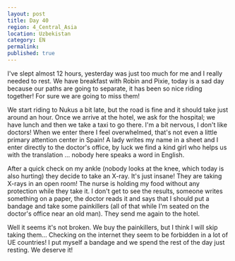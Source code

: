 ```yaml
---
layout: post
title: Day 40
region: 4_Central_Asia
location: Uzbekistan
category: EN
permalink:
published: true
---
```


I've slept almost 12 hours, yesterday was just too much for me and I really needed to rest. We have breakfast with Robin and Pixie, today is a sad day because our paths are going to separate, it has been so nice riding together! For sure we are going to miss them!

We start riding to Nukus a bit late, but the road is fine and it should take just around an hour. Once we arrive at the hotel, we ask for the hospital; we have lunch and then we take a taxi to go there. I'm a bit nervous, I don't like doctors! When we enter there I feel overwhelmed, that's not even a little primary attention center in Spain! A lady writes my name in a sheet and I enter directly to the doctor's office, by luck we find a kind girl who helps us with the translation ... nobody here speaks a word in English.

After a quick check on my ankle (nobody looks at the knee, which today is also hurting) they decide to take an X-ray. It's just insane! They are taking X-rays in an open room! The nurse is holding my food without any protection while they take it. I don't get to see the results, someone writes something on a paper, the doctor reads it and says that I should put a bandage and take some painkillers (all of that while I'm seated on the doctor's office near an old man). They send me again to the hotel.

Well it seems it's not broken. We buy the painkillers, but I think I will skip taking them... Checking on the internet they seem to be forbidden in a lot of UE countries! I put myself a bandage and we spend the rest of the day just resting. We deserve it!